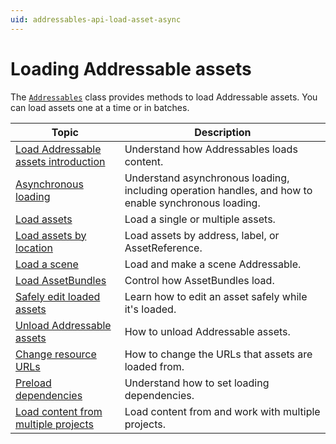 ```yaml
---
uid: addressables-api-load-asset-async
---
```


# Loading Addressable assets

The [`Addressables`](xref:UnityEngine.AddressableAssets.Addressables) class provides methods to load Addressable assets. You can load assets one at a time or in batches.

|**Topic**|**Description**|
|---|---|
|[Load Addressable assets introduction](load-addressable-assets.md)| Understand how Addressables loads content.|
|[Asynchronous loading](load-assets-asynchronous.md)| Understand asynchronous loading, including operation handles, and how to enable synchronous loading.|
|[Load assets](load-assets.md)|Load a single or multiple assets.|
|[Load assets by location](load-assets-location.md)| Load assets by address, label, or AssetReference.|
|[Load a scene](LoadingScenes.md)|Load and make a scene Addressable.|
|[Load AssetBundles](LoadingAssetBundles.md)| Control how AssetBundles load.|
|[Safely edit loaded assets](safely-edit-loaded-asset.md)| Learn how to edit an asset safely while it's loaded. |
|[Unload Addressable assets](UnloadingAddressableAssets.md)|How to unload Addressable assets.|
|[Change resource URLs](TransformInternalId.md)|How to change the URLs that assets are loaded from.|
|[Preload dependencies](DownloadDependenciesAsync.md)|Understand how to set loading dependencies.|
|[Load content from multiple projects](MultiProject.md)|Load content from and work with multiple projects.|